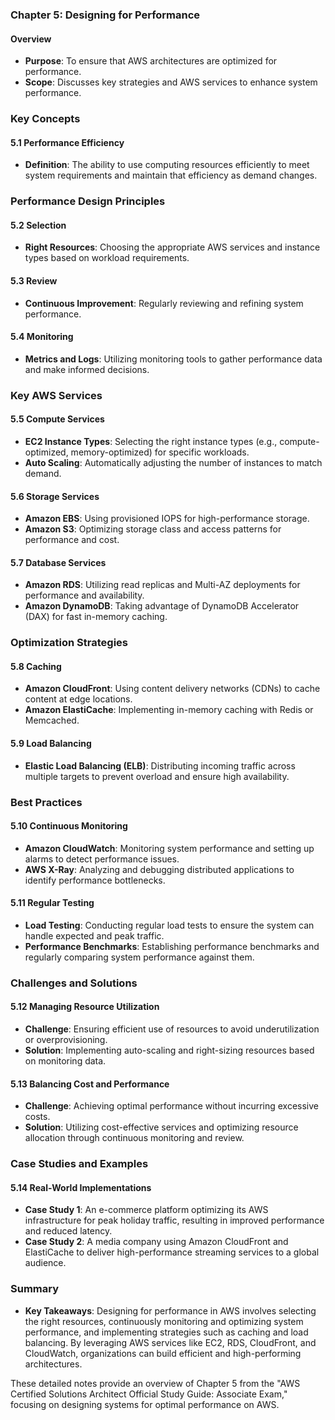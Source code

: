 ### Chapter 5: Designing for Performance

#### Overview
- **Purpose**: To ensure that AWS architectures are optimized for performance.
- **Scope**: Discusses key strategies and AWS services to enhance system performance.

### Key Concepts

#### 5.1 Performance Efficiency
- **Definition**: The ability to use computing resources efficiently to meet system requirements and maintain that efficiency as demand changes.

### Performance Design Principles

#### 5.2 Selection
- **Right Resources**: Choosing the appropriate AWS services and instance types based on workload requirements.

#### 5.3 Review
- **Continuous Improvement**: Regularly reviewing and refining system performance.

#### 5.4 Monitoring
- **Metrics and Logs**: Utilizing monitoring tools to gather performance data and make informed decisions.

### Key AWS Services

#### 5.5 Compute Services
- **EC2 Instance Types**: Selecting the right instance types (e.g., compute-optimized, memory-optimized) for specific workloads.
- **Auto Scaling**: Automatically adjusting the number of instances to match demand.

#### 5.6 Storage Services
- **Amazon EBS**: Using provisioned IOPS for high-performance storage.
- **Amazon S3**: Optimizing storage class and access patterns for performance and cost.

#### 5.7 Database Services
- **Amazon RDS**: Utilizing read replicas and Multi-AZ deployments for performance and availability.
- **Amazon DynamoDB**: Taking advantage of DynamoDB Accelerator (DAX) for fast in-memory caching.

### Optimization Strategies

#### 5.8 Caching
- **Amazon CloudFront**: Using content delivery networks (CDNs) to cache content at edge locations.
- **Amazon ElastiCache**: Implementing in-memory caching with Redis or Memcached.

#### 5.9 Load Balancing
- **Elastic Load Balancing (ELB)**: Distributing incoming traffic across multiple targets to prevent overload and ensure high availability.

### Best Practices

#### 5.10 Continuous Monitoring
- **Amazon CloudWatch**: Monitoring system performance and setting up alarms to detect performance issues.
- **AWS X-Ray**: Analyzing and debugging distributed applications to identify performance bottlenecks.

#### 5.11 Regular Testing
- **Load Testing**: Conducting regular load tests to ensure the system can handle expected and peak traffic.
- **Performance Benchmarks**: Establishing performance benchmarks and regularly comparing system performance against them.

### Challenges and Solutions

#### 5.12 Managing Resource Utilization
- **Challenge**: Ensuring efficient use of resources to avoid underutilization or overprovisioning.
- **Solution**: Implementing auto-scaling and right-sizing resources based on monitoring data.

#### 5.13 Balancing Cost and Performance
- **Challenge**: Achieving optimal performance without incurring excessive costs.
- **Solution**: Utilizing cost-effective services and optimizing resource allocation through continuous monitoring and review.

### Case Studies and Examples

#### 5.14 Real-World Implementations
- **Case Study 1**: An e-commerce platform optimizing its AWS infrastructure for peak holiday traffic, resulting in improved performance and reduced latency.
- **Case Study 2**: A media company using Amazon CloudFront and ElastiCache to deliver high-performance streaming services to a global audience.

### Summary
- **Key Takeaways**: Designing for performance in AWS involves selecting the right resources, continuously monitoring and optimizing system performance, and implementing strategies such as caching and load balancing. By leveraging AWS services like EC2, RDS, CloudFront, and CloudWatch, organizations can build efficient and high-performing architectures.

These detailed notes provide an overview of Chapter 5 from the "AWS Certified Solutions Architect Official Study Guide: Associate Exam," focusing on designing systems for optimal performance on AWS.